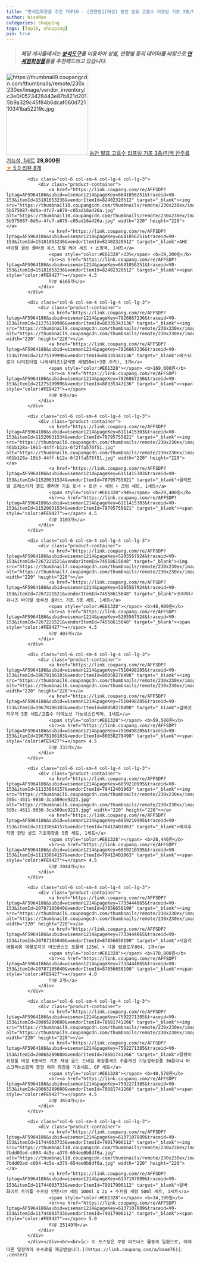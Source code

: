 ```yaml
---
title: "면세점화장품 추천 TOP10 - [전연령][여성] 동안 발효 고흡수 리프팅 기초 3종/미백 잔주름기능성, 1세트"
author: WiseMan
categories: shopping
tags: [Top10, shopping]
pin: true
---
```


> ##### 해당 게시물에서는 [**분석도구**](https://itemscout.io/)를 이용하여 **성별**, **연령별** 등의 데이터를 바탕으로 [**면세점화장품**](https://link.coupang.com/a/baae76)들을 추천해드리고 있습니다.
<div class="container"><div class="row">
            <div class="col-6 col-sm-4 col-lg-4 col-lg-3">
                <div class="product-container">
                    <a href="https://link.coupang.com/re/AFFSDP?lptag=AF5964186&subid=wiseman1214&pageKey=7015272944&traceid=V0-153&itemId=17254527378&vendorItemId=84425892556" target="_blank"><img src="https://thumbnail9.coupangcdn.com/thumbnails/remote/230x230ex/image/vendor_inventory/c3e0/0523428443e87b821d2015b9a329c45f84b6dcaf060d72110341ba52219c.jpg" alt="https://thumbnail9.coupangcdn.com/thumbnails/remote/230x230ex/image/vendor_inventory/c3e0/0523428443e87b821d2015b9a329c45f84b6dcaf060d72110341ba52219c.jpg" width="220" height="220"></a>
                    <a href="https://link.coupang.com/re/AFFSDP?lptag=AF5964186&subid=wiseman1214&pageKey=7015272944&traceid=V0-153&itemId=17254527378&vendorItemId=84425892556" target="_blank">동안 발효 고흡수 리프팅 기초 3종/미백 잔주름기능성, 1세트</a>
                    <span style="color:#E61328"></span> <b>29,800원</b>
                    <br><a href="https://link.coupang.com/re/AFFSDP?lptag=AF5964186&subid=wiseman1214&pageKey=7015272944&traceid=V0-153&itemId=17254527378&vendorItemId=84425892556" target="_blank"><span style="color:#FE9427">★</span> 5.0
                    리뷰 8개</a>
                </div>
            </div>
            
            <div class="col-6 col-sm-4 col-lg-4 col-lg-3">
                <div class="product-container">
                    <a href="https://link.coupang.com/re/AFFSDP?lptag=AF5964186&subid=wiseman1214&pageKey=6641056251&traceid=V0-153&itemId=15181053236&vendorItemId=82402320512" target="_blank"><img src="https://thumbnail10.coupangcdn.com/thumbnails/remote/230x230ex/image/retail/images/284610812775016-5b575087-8d6a-4fc7-a879-c05ad16a426a.jpg" alt="https://thumbnail10.coupangcdn.com/thumbnails/remote/230x230ex/image/retail/images/284610812775016-5b575087-8d6a-4fc7-a879-c05ad16a426a.jpg" width="220" height="220"></a>
                    <a href="https://link.coupang.com/re/AFFSDP?lptag=AF5964186&subid=wiseman1214&pageKey=6641056251&traceid=V0-153&itemId=15181053236&vendorItemId=82402320512" target="_blank">AHC 바이탈 골든 콜라겐 유스 토탈 케어 세트 + 쇼핑백, 1세트</a>
                    <span style="color:#E61328">33%</span> <b>39,200원</b>
                    <br><a href="https://link.coupang.com/re/AFFSDP?lptag=AF5964186&subid=wiseman1214&pageKey=6641056251&traceid=V0-153&itemId=15181053236&vendorItemId=82402320512" target="_blank"><span style="color:#FE9427">★</span> 4.5
                    리뷰 6165개</a>
                </div>
            </div>
            
            <div class="col-6 col-sm-4 col-lg-4 col-lg-3">
                <div class="product-container">
                    <a href="https://link.coupang.com/re/AFFSDP?lptag=AF5964186&subid=wiseman1214&pageKey=7826867236&traceid=V0-153&itemId=21275199996&vendorItemId=88335343136" target="_blank"><img src="https://thumbnail9.coupangcdn.com/thumbnails/remote/230x230ex/image/vendor_inventory/c4cc/ce32b35cd92a6483915cfb89456a17cc868170a9b46278a4fa80c0279986.jpg" alt="https://thumbnail9.coupangcdn.com/thumbnails/remote/230x230ex/image/vendor_inventory/c4cc/ce32b35cd92a6483915cfb89456a17cc868170a9b46278a4fa80c0279986.jpg" width="220" height="220"></a>
                    <a href="https://link.coupang.com/re/AFFSDP?lptag=AF5964186&subid=wiseman1214&pageKey=7826867236&traceid=V0-153&itemId=21275199996&vendorItemId=88335343136" target="_blank">에스티로더 나이트타임 니세서티즈(갈색병 세럼50ml+3종 추가), 1개</a>
                    <span style="color:#E61328"></span> <b>169,000원</b>
                    <br><a href="https://link.coupang.com/re/AFFSDP?lptag=AF5964186&subid=wiseman1214&pageKey=7826867236&traceid=V0-153&itemId=21275199996&vendorItemId=88335343136" target="_blank"><span style="color:#FE9427">★</span> 
                    리뷰 0개</a>
                </div>
            </div>
            
            <div class="col-6 col-sm-4 col-lg-4 col-lg-3">
                <div class="product-container">
                    <a href="https://link.coupang.com/re/AFFSDP?lptag=AF5964186&subid=wiseman1214&pageKey=6111415303&traceid=V0-153&itemId=11520631534&vendorItemId=78795755821" target="_blank"><img src="https://thumbnail6.coupangcdn.com/thumbnails/remote/230x230ex/image/retail/images/540275618484689-461b128a-19b3-44ff-b12a-6f2ffa576f51.jpg" alt="https://thumbnail6.coupangcdn.com/thumbnails/remote/230x230ex/image/retail/images/540275618484689-461b128a-19b3-44ff-b12a-6f2ffa576f51.jpg" width="220" height="220"></a>
                    <a href="https://link.coupang.com/re/AFFSDP?lptag=AF5964186&subid=wiseman1214&pageKey=6111415303&traceid=V0-153&itemId=11520631534&vendorItemId=78795755821" target="_blank">끌레드벨 프레스티지 골드 콜라겐 기초 토너 + 로션 + 세럼 + 크림 세트, 1세트</a>
                    <span style="color:#E61328">94%</span> <b>29,400원</b>
                    <br><a href="https://link.coupang.com/re/AFFSDP?lptag=AF5964186&subid=wiseman1214&pageKey=6111415303&traceid=V0-153&itemId=11520631534&vendorItemId=78795755821" target="_blank"><span style="color:#FE9427">★</span> 4.5
                    리뷰 3103개</a>
                </div>
            </div>
            
            <div class="col-6 col-sm-4 col-lg-4 col-lg-3">
                <div class="product-container">
                    <a href="https://link.coupang.com/re/AFFSDP?lptag=AF5964186&subid=wiseman1214&pageKey=5205567924&traceid=V0-153&itemId=7267221521&vendorItemId=74558615648" target="_blank"><img src="https://thumbnail7.coupangcdn.com/thumbnails/remote/230x230ex/image/vendor_inventory/cb5c/9bf0c0101fd15660e60a69ab008fa06a381627268f17852cd306fba11094.jpg" alt="https://thumbnail7.coupangcdn.com/thumbnails/remote/230x230ex/image/vendor_inventory/cb5c/9bf0c0101fd15660e60a69ab008fa06a381627268f17852cd306fba11094.jpg" width="220" height="220"></a>
                    <a href="https://link.coupang.com/re/AFFSDP?lptag=AF5964186&subid=wiseman1214&pageKey=5205567924&traceid=V0-153&itemId=7267221521&vendorItemId=74558615648" target="_blank">코리아나 쉬니즈 바이탈 솔루션 플러스 기초 5종 세트, 1세트</a>
                    <span style="color:#E61328"></span> <b>48,900원</b>
                    <br><a href="https://link.coupang.com/re/AFFSDP?lptag=AF5964186&subid=wiseman1214&pageKey=5205567924&traceid=V0-153&itemId=7267221521&vendorItemId=74558615648" target="_blank"><span style="color:#FE9427">★</span> 4.5
                    리뷰 403개</a>
                </div>
            </div>
            
            <div class="col-6 col-sm-4 col-lg-4 col-lg-3">
                <div class="product-container">
                    <a href="https://link.coupang.com/re/AFFSDP?lptag=AF5964186&subid=wiseman1214&pageKey=7510498205&traceid=V0-153&itemId=19678186103&vendorItemId=80058278498" target="_blank"><img src="https://thumbnail6.coupangcdn.com/thumbnails/remote/230x230ex/image/vendor_inventory/0d61/d6b05627cebce34ade8eb346d026dc0e62172c2c326a992643390c5b5f64.jpg" alt="https://thumbnail6.coupangcdn.com/thumbnails/remote/230x230ex/image/vendor_inventory/0d61/d6b05627cebce34ade8eb346d026dc0e62172c2c326a992643390c5b5f64.jpg" width="220" height="220"></a>
                    <a href="https://link.coupang.com/re/AFFSDP?lptag=AF5964186&subid=wiseman1214&pageKey=7510498205&traceid=V0-153&itemId=19678186103&vendorItemId=80058278498" target="_blank">검버섯지우게 5종 세트/고흡수 아데노신 기능성스킨케어, 1세트</a>
                    <span style="color:#E61328"></span> <b>59,580원</b>
                    <br><a href="https://link.coupang.com/re/AFFSDP?lptag=AF5964186&subid=wiseman1214&pageKey=7510498205&traceid=V0-153&itemId=19678186103&vendorItemId=80058278498" target="_blank"><span style="color:#FE9427">★</span> 4.5
                    리뷰 333개</a>
                </div>
            </div>
            
            <div class="col-6 col-sm-4 col-lg-4 col-lg-3">
                <div class="product-container">
                    <a href="https://link.coupang.com/re/AFFSDP?lptag=AF5964186&subid=wiseman1214&pageKey=6059210995&traceid=V0-153&itemId=11133864157&vendorItemId=78412401863" target="_blank"><img src="https://thumbnail6.coupangcdn.com/thumbnails/remote/230x230ex/image/retail/images/2021/08/26/9/7/fa6aa57a-395c-4611-9030-3ca309ee9223.jpg" alt="https://thumbnail6.coupangcdn.com/thumbnails/remote/230x230ex/image/retail/images/2021/08/26/9/7/fa6aa57a-395c-4611-9030-3ca309ee9223.jpg" width="220" height="220"></a>
                    <a href="https://link.coupang.com/re/AFFSDP?lptag=AF5964186&subid=wiseman1214&pageKey=6059210995&traceid=V0-153&itemId=11133864157&vendorItemId=78412401863" target="_blank">예지후 자명 한방 골드 기초화장품 5종 세트, 1세트</a>
                    <span style="color:#E61328"></span> <b>28,440원</b>
                    <br><a href="https://link.coupang.com/re/AFFSDP?lptag=AF5964186&subid=wiseman1214&pageKey=6059210995&traceid=V0-153&itemId=11133864157&vendorItemId=78412401863" target="_blank"><span style="color:#FE9427">★</span> 4.5
                    리뷰 2044개</a>
                </div>
            </div>
            
            <div class="col-6 col-sm-4 col-lg-4 col-lg-3">
                <div class="product-container">
                    <a href="https://link.coupang.com/re/AFFSDP?lptag=AF5964186&subid=wiseman1214&pageKey=7733444865&traceid=V0-153&itemId=20787105040&vendorItemId=87856650190" target="_blank"><img src="https://thumbnail6.coupangcdn.com/thumbnails/remote/230x230ex/image/vendor_inventory/3a93/d5ba7bf372c5b0e31bbab36823b14f9c24ddf1aaff4983d24815ff16fb5a.jpg" alt="https://thumbnail6.coupangcdn.com/thumbnails/remote/230x230ex/image/vendor_inventory/3a93/d5ba7bf372c5b0e31bbab36823b14f9c24ddf1aaff4983d24815ff16fb5a.jpg" width="220" height="220"></a>
                    <a href="https://link.coupang.com/re/AFFSDP?lptag=AF5964186&subid=wiseman1214&pageKey=7733444865&traceid=V0-153&itemId=20787105040&vendorItemId=87856650190" target="_blank">시슬리 에뮐씨옹 에꼴로지끄 어드밴스드 포뮬라 125ml + 디올 립글로우004, 1개</a>
                    <span style="color:#E61328"></span> <b>170,000원</b>
                    <br><a href="https://link.coupang.com/re/AFFSDP?lptag=AF5964186&subid=wiseman1214&pageKey=7733444865&traceid=V0-153&itemId=20787105040&vendorItemId=87856650190" target="_blank"><span style="color:#FE9427">★</span> 4.0
                    리뷰 2개</a>
                </div>
            </div>
            
            <div class="col-6 col-sm-4 col-lg-4 col-lg-3">
                <div class="product-container">
                    <a href="https://link.coupang.com/re/AFFSDP?lptag=AF5964186&subid=wiseman1214&pageKey=7592271385&traceid=V0-153&itemId=20065289080&vendorItemId=78681741266" target="_blank"><img src="https://thumbnail9.coupangcdn.com/thumbnails/remote/230x230ex/image/vendor_inventory/bdc1/b15f99e3219c22976783c469e41fb4ea3d65289531a84fd60051e466e6e4.jpg" alt="https://thumbnail9.coupangcdn.com/thumbnails/remote/230x230ex/image/vendor_inventory/bdc1/b15f99e3219c22976783c469e41fb4ea3d65289531a84fd60051e466e6e4.jpg" width="220" height="220"></a>
                    <a href="https://link.coupang.com/re/AFFSDP?lptag=AF5964186&subid=wiseman1214&pageKey=7592271385&traceid=V0-153&itemId=20065289080&vendorItemId=78681741266" target="_blank">달팽이 화장품 여성 6종세트 기초 재생 골드 스네일 화장품세트 주름개선 기능성화장품 3W클리닉 마스크팩+쇼핑백 증정 여자 화장품 기초세트, 6P 세트</a>
                    <span style="color:#E61328"></span> <b>40,570원</b>
                    <br><a href="https://link.coupang.com/re/AFFSDP?lptag=AF5964186&subid=wiseman1214&pageKey=7592271385&traceid=V0-153&itemId=20065289080&vendorItemId=78681741266" target="_blank"><span style="color:#FE9427">★</span> 4.5
                    리뷰 3654개</a>
                </div>
            </div>
            
            <div class="col-6 col-sm-4 col-lg-4 col-lg-3">
                <div class="product-container">
                    <a href="https://link.coupang.com/re/AFFSDP?lptag=AF5964186&subid=wiseman1214&pageKey=6137107889&traceid=V0-153&itemId=11744003733&vendorItemId=79017906112" target="_blank"><img src="https://thumbnail10.coupangcdn.com/thumbnails/remote/230x230ex/image/retail/images/284609547664730-7bdd03ed-c004-4c5e-a379-654ee0b8df6a.jpg" alt="https://thumbnail10.coupangcdn.com/thumbnails/remote/230x230ex/image/retail/images/284609547664730-7bdd03ed-c004-4c5e-a379-654ee0b8df6a.jpg" width="220" height="220"></a>
                    <a href="https://link.coupang.com/re/AFFSDP?lptag=AF5964186&subid=wiseman1214&pageKey=6137107889&traceid=V0-153&itemId=11744003733&vendorItemId=79017906112" target="_blank">달바 화이트 트러플 수프림 인텐시브 세럼 100ml x 2p + 수프림 세럼 50ml 세트, 1세트</a>
                    <span style="color:#E61328"></span> <b>34,190원</b>
                    <br><a href="https://link.coupang.com/re/AFFSDP?lptag=AF5964186&subid=wiseman1214&pageKey=6137107889&traceid=V0-153&itemId=11744003733&vendorItemId=79017906112" target="_blank"><span style="color:#FE9427">★</span> 5.0
                    리뷰 25149개</a>
                </div>
            </div>
            </div></div><br><br>[👉 이 포스팅은 쿠팡 파트너스 활동의 일환으로, 이에 따른 일정액의 수수료를 제공받습니다.](https://link.coupang.com/a/baae76){: .center}